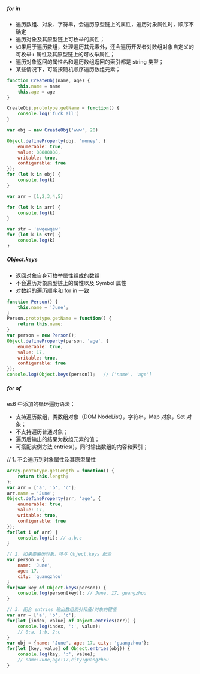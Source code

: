 
##### for in
+ 遍历数组、对象、字符串，会遍历原型链上的属性，遍历对象属性时，顺序不确定
+ 遍历对象及其原型链上可枚举的属性；
+ 如果用于遍历数组，处理遍历其元素外，还会遍历开发者对数组对象自定义的可枚举+ 属性及其原型链上的可枚举属性；
+ 遍历对象返回的属性名和遍历数组返回的索引都是 string 类型；
+ 某些情况下，可能按随机顺序遍历数组元素；
```javascript
function CreateObj(name, age) {
    this.name = name
    this.age = age
}

CreateObj.prototype.getName = function() {
    console.log('fuck all')
}

var obj = new CreateObj('www', 20)

Object.defineProperty(obj, 'money', {
    enumerable: true,
    value: 88888888,
    writable: true,
    configurable: true
});
for (let k in obj) {
    console.log(k)
}

var arr = [1,2,3,4,5]

for (let k in arr) {
    console.log(k)
}

var str = 'ewqewqew'
for (let k in str) {
    console.log(k)
}

```

##### Object.keys
+ 返回对象自身可枚举属性组成的数组
+ 不会遍历对象原型链上的属性以及 Symbol 属性
+ 对数组的遍历顺序和 for in 一致

```javascript
function Person() {
    this.name = 'June';
}
Person.prototype.getName = function() {
    return this.name;
}
var person = new Person();
Object.defineProperty(person, 'age', {
    enumerable: true,
    value: 17,
    writable: true,
    configurable: true
});
console.log(Object.keys(person));   // ['name', 'age']
```

##### for of

es6 中添加的循环遍历语法；
+ 支持遍历数组，类数组对象（DOM NodeList），字符串，Map 对象，Set 对象；
+ 不支持遍历普通对象；
+ 遍历后输出的结果为数组元素的值；
+ 可搭配实例方法 entries()，同时输出数组的内容和索引；

// 1. 不会遍历到对象属性及其原型属性
```javascript
Array.prototype.getLength = function() {
    return this.length;
};
var arr = ['a', 'b', 'c'];
arr.name = 'June';
Object.defineProperty(arr, 'age', {
    enumerable: true,
    value: 17,
    writable: true,
    configurable: true
});
for(let i of arr) {
    console.log(i); // a,b,c
}

// 2. 如果要遍历对象，可与 Object.keys 配合
var person = {
    name: 'June',
    age: 17,
    city: 'guangzhou'
}
for(var key of Object.keys(person)) {
    console.log(person[key]); // June, 17, guangzhou
}

// 3. 配合 entries 输出数组索引和值/对象的键值
var arr = ['a', 'b', 'c'];
for(let [index, value] of Object.entries(arr)) {
    console.log(index, ':', value);
    // 0:a, 1:b, 2:c
}
var obj = {name: 'June', age: 17, city: 'guangzhou'};
for(let [key, value] of Object.entries(obj)) {
    console.log(key, ':', value);
    // name:June,age:17,city:guangzhou
}

```